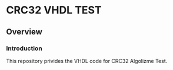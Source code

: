 CRC32 VHDL TEST
===============

## Overview

### Introduction

This repository privides the VHDL code for CRC32 Algolizme Test.

